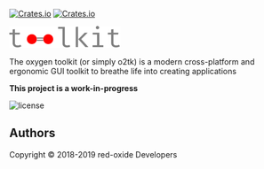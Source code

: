 [![Crates.io](https://img.shields.io/crates/v/o2tk.svg)](https://crates.io/crates/o2tk)
[![Crates.io](https://img.shields.io/crates/dv/o2tk.svg)](https://crates.io/crates/o2tk)

![logo](https://github.com/chrisppy/o2tk/raw/master/assets/textlogo.svg)

The oxygen toolkit (or simply o2tk) is a modern cross-platform and ergonomic GUI toolkit to breathe life into creating applications

**This project is a work-in-progress**

![license](https://github.com/red-oxide/org/raw/master/LGPLv3.svg.png)

## Authors

Copyright © 2018-2019 red-oxide Developers
